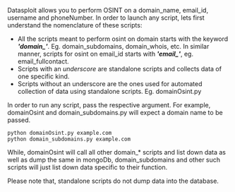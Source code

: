 Datasploit allows you to perform OSINT on a domain_name, email_id, username and phoneNumber. In order to launch any script, lets first understand the nomenclature of these scripts:

* All the scripts meant to perform osint on domain starts with the keyword ***'domain_'***. Eg. domain_subdomains, domain_whois, etc. In similar manner, scripts for osint on email_id starts with ***'email_'***, eg. email_fullcontact. 
* Scripts with an *underscore* are standalone scripts and collects data of one specific kind. 
* Scripts without an underscore are the ones used for automated collection of data using standalone scripts. Eg. domainOsint.py

In order to run any script, pass the respective argument. For example, domainOsint and domain_subdomains.py will expect a domain name to be passed.
```
python domainOsint.py example.com
python domain_subdomains.py example.com
```
While, domainOsint will call all other domain_* scripts and list down data as well as dump the same in mongoDb, domain_subdomains and other such scripts will just list down data specific to their function. 

Please note that, standalone scripts do not dump data into the database. 


